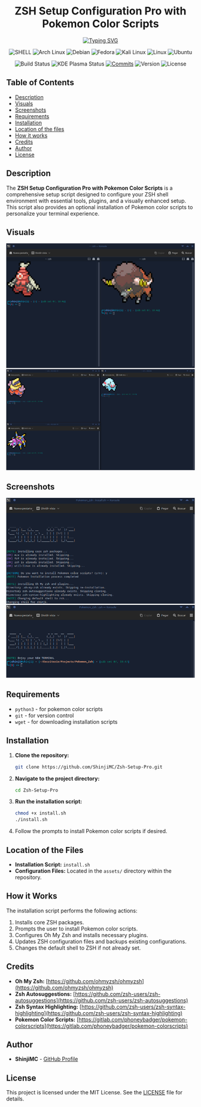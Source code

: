 <div align="center">
  <h1>ZSH Setup Configuration Pro with Pokemon Color Scripts</h1>
</div>

<div align="center">

[![Typing SVG](https://readme-typing-svg.demolab.com?font=Fira+Code&weight=500&size=18&pause=500&color=BBF7F7&width=180&lines=%F0%9F%92%BB+Oh+My+Zsh+%F0%9F%92%BB;%F0%9F%92%BB+Pokemon+%F0%9F%92%BB)](https://git.io/typing-svg)

</div>

<div align="center">
  
  ![SHELL](https://img.shields.io/badge/Shell_Script-121011.svg?style=for-the-badge&logo=gnu-bash&logoColor=white)
  ![Arch Linux](https://img.shields.io/badge/Arch_Linux-1793D1.svg?style=for-the-badge&logo=arch-linux&logoColor=white)
  ![Debian](https://img.shields.io/badge/Debian-A81D33.svg?style=for-the-badge&logo=debian&logoColor=white)
  ![Fedora](https://img.shields.io/badge/Fedora-51A2DA.svg?style=for-the-badge&logo=fedora&logoColor=white)
  ![Kali Linux](https://img.shields.io/badge/Kali_Linux-557C94.svg?style=for-the-badge&logo=kali-linux&logoColor=white)
  ![Linux](https://img.shields.io/badge/Linux-FCC624.svg?style=for-the-badge&logo=linux&logoColor=black)
  ![Ubuntu](https://img.shields.io/badge/Ubuntu-E95420.svg?style=for-the-badge&logo=ubuntu&logoColor=white)

![Build Status](https://img.shields.io/badge/build-passing-77dd77)
![KDE Plasma Status](https://img.shields.io/badge/KDE-passing-77dd77)
[![Commits](https://badgen.net/github/commits/ShinjiMC/Zsh-Setup-Pro/main)]()
![Version](https://img.shields.io/badge/version-1.0.0-b39eb5)
![License](https://img.shields.io/badge/license-MIT-cfcfc4)

</div>

## Table of Contents

- [Description](#description)
- [Visuals](#visuals)
- [Screenshots](#screenshots)
- [Requirements](#requirements)
- [Installation](#installation)
- [Location of the files](#location-of-the-files)
- [How it works](#how-it-works)
- [Credits](#credits)
- [Author](#author)
- [License](#license)

## Description

The **ZSH Setup Configuration Pro with Pokemon Color Scripts** is a comprehensive setup script designed to configure your ZSH shell environment with essential tools, plugins, and a visually enhanced setup. This script also provides an optional installation of Pokemon color scripts to personalize your terminal experience.

## Visuals

![screenshot](./docs/demo1.png)
![screenshot](./docs/demo2.png)

## Screenshots

![screenshot](./docs/ins0.png)
![screenshot](./docs/ins1.png)

## Requirements

- `python3` - for pokemon color scripts
- `git` - for version control
- `wget` - for downloading installation scripts

## Installation

1. **Clone the repository:**

   ```bash
   git clone https://github.com/ShinjiMC/Zsh-Setup-Pro.git
   ```

2. **Navigate to the project directory:**

   ```bash
   cd Zsh-Setup-Pro
   ```

3. **Run the installation script:**

   ```bash
   chmod +x install.sh
   ./install.sh
   ```

4. Follow the prompts to install Pokemon color scripts if desired.

## Location of the Files

- **Installation Script:** `install.sh`
- **Configuration Files:** Located in the `assets/` directory within the repository.

## How it Works

The installation script performs the following actions:

1. Installs core ZSH packages.
2. Prompts the user to install Pokemon color scripts.
3. Configures Oh My Zsh and installs necessary plugins.
4. Updates ZSH configuration files and backups existing configurations.
5. Changes the default shell to ZSH if not already set.

## Credits

- **Oh My Zsh:** [https://github.com/ohmyzsh/ohmyzsh](https://github.com/ohmyzsh/ohmyzsh)
- **Zsh Autosuggestions:** [https://github.com/zsh-users/zsh-autosuggestions](https://github.com/zsh-users/zsh-autosuggestions)
- **Zsh Syntax Highlighting:** [https://github.com/zsh-users/zsh-syntax-highlighting](https://github.com/zsh-users/zsh-syntax-highlighting)
- **Pokemon Color Scripts:** [https://gitlab.com/phoneybadger/pokemon-colorscripts](https://gitlab.com/phoneybadger/pokemon-colorscripts)

## Author

- **ShinjiMC** - [GitHub Profile](https://github.com/ShinjiMC)

## License

This project is licensed under the MIT License. See the [LICENSE](LICENSE) file for details.
